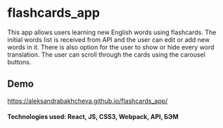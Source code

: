 # flashcards_app

This app allows users learning new English words using flashcards. The initial words list is received from API and the user can edit or add new words in it. There is also option for the user to show or hide every word translation. The user can scroll through the cards using the carousel buttons.

## Demo

https://aleksandrabakhcheva.github.io/flashcards_app/

#### Technologies used: React, JS, CSS3, Webpack, API, БЭМ
